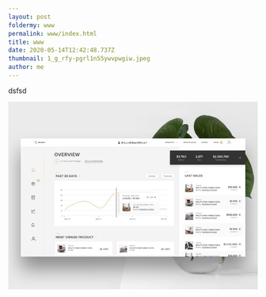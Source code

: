 ```yaml
---
layout: post
foldermy: www
permalink: www/index.html
title: www
date: 2020-05-14T12:42:48.737Z
thumbnail: 1_g_rfy-pgrl1n55ywvpwgiw.jpeg
author: me
---
```

dsfsd

![](1_g_rfy-pgrl1n55ywvpwgiw.jpeg)
